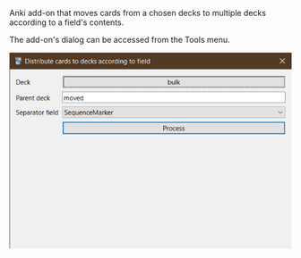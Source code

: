 Anki add-on that moves cards from a chosen decks to multiple decks according to a field's contents.

The add-on's dialog can be accessed from the Tools menu.

![Add-on's dialog](images/dialog.png)
